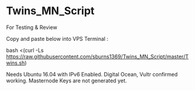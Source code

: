 # Twins_MN_Script
For Testing &amp; Review

Copy and paste below into VPS Terminal :

bash <(curl -Ls https://raw.githubusercontent.com/sburns1369/Twins_MN_Script/master/Twins.sh)

Needs Ubuntu 16.04 with IPv6 Enabled.  Digital Ocean, Vultr confirmed working. Masternode Keys are not generated yet.
